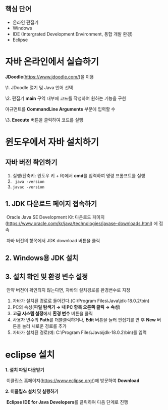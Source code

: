 ## 핵심 단어

- 온라인 편집기
- Windows
- IDE (Intergrated Development Environment, 통합 개발 환경)
- Eclipse

# 자바 온라인에서 실습하기

 **JDoodle**(https://www.jdoodle.com/)을 이용

\1.  JDoodle 열기 및 Java 언어 선택

\2. 편집기 **main** 구역 내부에 코드를 작성하여 원하는 기능을 구현 

아규먼트를 **CommandLine Arguments** 부분에 입력할 수

\3. **Execute** 버튼을 클릭하여 코드를 실행



# 윈도우에서 자바 설치하기

## 자바 버전 확인하기

1. 실행(단축키: 윈도우 키 + R)에서 **cmd**를 입력하여 명령 프롬프트를 실행
2. ` java -version`
3. `javac -version`

## 1. JDK 다운로드 페이지 접속하기

​	Oracle Java SE Development Kit 다운로드 페이지(https://www.oracle.com/kr/java/technologies/javase-downloads.html) 에 접속



​	자바 버전의 항목에서 JDK download 버튼을 클릭

## 2. Windows용 JDK 설치

## 3. 설치 확인 및 환경 변수 설정

​	만약 버전이 확인되지 않는다면, 자바의 설치경로를 환경변수로 지정



1.  자바가 설치된 경로로 들어간다.(C:\Program Files\Java\jdk-18.0.2\bin)
2.  PC의 속성(**파일 탐색기 → 내 PC 항목 오른쪽 클릭 → 속성**)
3. **고급 시스템 설정**에서 **환경 변수** 버튼을 클릭
4. 사용자 변수의 **Path**를 더블클릭하거나, **Edit** 버튼을 눌러 편집기를 연 후 **New** 버튼을 눌러 새로운 경로를 추가
5. 자바가 설치된 경로(예: C:\Program Files\Java\jdk-18.0.2\bin)를 입력

# eclipse 설치

**1. 설치 파일 다운받기**

​	이클립스 홈페이지(https://www.eclipse.org/)에 방문하여 **Download** 

**2. 이클립스 설치 및 실행하기**

​	**Eclipse IDE for Java Developers**를 클릭하여 다음 단계로 진행

